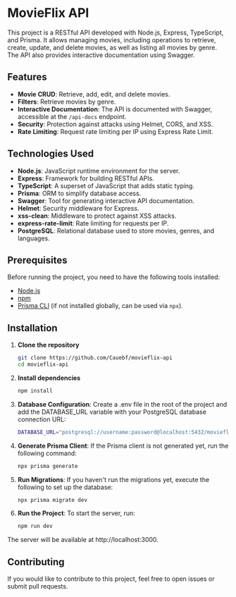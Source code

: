 # MovieFlix API

This project is a RESTful API developed with Node.js, Express, TypeScript, and Prisma. It allows managing movies, including operations to retrieve, create, update, and delete movies, as well as listing all movies by genre. The API also provides interactive documentation using Swagger.

## Features

-   **Movie CRUD**: Retrieve, add, edit, and delete movies.
-   **Filters**: Retrieve movies by genre.
-   **Interactive Documentation**: The API is documented with Swagger, accessible at the `/api-docs` endpoint.
-   **Security**: Protection against attacks using Helmet, CORS, and XSS.
-   **Rate Limiting**: Request rate limiting per IP using Express Rate Limit.

## Technologies Used

-   **Node.js**: JavaScript runtime environment for the server.
-   **Express**: Framework for building RESTful APIs.
-   **TypeScript**: A superset of JavaScript that adds static typing.
-   **Prisma**: ORM to simplify database access.
-   **Swagger**: Tool for generating interactive API documentation.
-   **Helmet**: Security middleware for Express.
-   **xss-clean**: Middleware to protect against XSS attacks.
-   **express-rate-limit**: Rate limiting for requests per IP.
-   **PostgreSQL**: Relational database used to store movies, genres, and languages.

## Prerequisites

Before running the project, you need to have the following tools installed:

-   [Node.js](https://nodejs.org/)
-   [npm](https://www.npmjs.com/)
-   [Prisma CLI](https://www.prisma.io/docs/getting-started/setup-prisma) (if not installed globally, can be used via `npx`).

## Installation

1. **Clone the repository**

    ```bash
    git clone https://github.com/Cauebf/movieflix-api
    cd movieflix-api
    ```

2. **Install dependencies**

    ```bash
    npm install
    ```

3. **Database Configuration**: Create a .env file in the root of the project and add the DATABASE_URL variable with your PostgreSQL database connection URL:

    ```bash
    DATABASE_URL="postgresql://username:password@localhost:5432/movieflix?schema=public"
    ```

4. **Generate Prisma Client**: If the Prisma client is not generated yet, run the following command:

    ```bash
    npx prisma generate
    ```

5. **Run Migrations**: If you haven't run the migrations yet, execute the following to set up the database:

    ```bash
    npx prisma migrate dev
    ```

6. **Run the Project**: To start the server, run:

    ```bash
    npm run dev
    ```

The server will be available at http://localhost:3000.

## Contributing

If you would like to contribute to this project, feel free to open issues or submit pull requests.